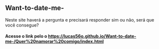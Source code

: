 ## Want-to-date-me-
Neste  site haverá  a pergunta e precisará responder sim ou não, será que você consegue?
#### Acesse o link pelo o https://lucas56o.github.io/Want-to-date-me-/Quer%20namorar%20comigo/index.html
